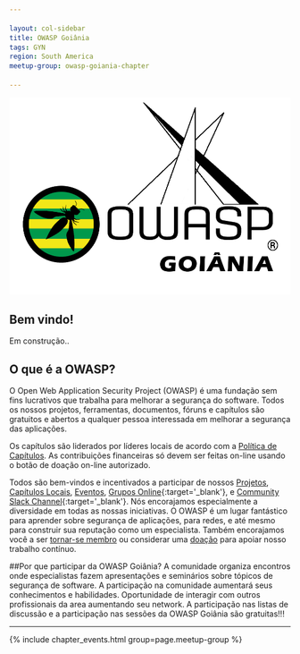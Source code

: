 ```yaml
---

layout: col-sidebar
title: OWASP Goiânia
tags: GYN
region: South America
meetup-group: owasp-goiania-chapter

---
```


![OWASP GYN](/assets/images/OWASP-GYN-LOGO.png)

## Bem vindo!
Em construção..

## O que é a OWASP?
O Open Web Application Security Project (OWASP) é uma fundação sem fins lucrativos que trabalha para melhorar a segurança do software. Todos os nossos projetos, ferramentas, documentos, fóruns e capítulos são gratuitos e abertos a qualquer pessoa interessada em melhorar a segurança das aplicações. 

Os capítulos são liderados por líderes locais de acordo com a [Política de Capítulos](/www-policy/operational/chapters). As contribuições financeiras só devem ser feitas on-line usando o botão de doação on-line autorizado. 

Todos são bem-vindos e incentivados a participar de nossos [Projetos](/projects/), [Capítulos Locais](/chapters/), [Eventos](/events/), [Grupos Online](https://groups.google.com/a/owasp.com/){:target='_blank'}, e [Community Slack Channel](https://owasp.slack.com/){:target='_blank'}. Nós encorajamos especialmente a diversidade em todas as nossas iniciativas. O OWASP é um lugar fantástico para aprender sobre segurança de aplicações, para redes, e até mesmo para construir sua reputação como um especialista. Também encorajamos você a ser [tornar-se membro](/membership/) ou considerar uma [doação](/donate/) para apoiar nosso trabalho contínuo.

##Por que participar da OWASP Goiânia?
A comunidade organiza encontros onde especialistas fazem apresentações e seminários sobre tópicos de segurança de software.
A participação na comunidade aumentará seus conhecimentos e habilidades.
Oportunidade de interagir com outros profissionais da area aumentando seu network.
A participação nas listas de discussão e a participação nas sessões da OWASP Goiânia são gratuitas!!!

<!--Next Meeting/Event -->
---------------------
{% include chapter_events.html group=page.meetup-group %}
